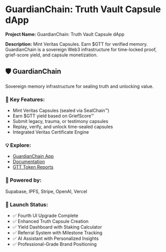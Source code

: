 # GuardianChain: Truth Vault Capsule dApp

**Project Name:** GuardianChain: Truth Vault Capsule dApp

**Description:** Mint Veritas Capsules. Earn $GTT for verified memory. GuardianChain is a sovereign Web3 infrastructure for time-locked proof, grief-score yield, and capsule monetization.

## 🛡️ GuardianChain  
Sovereign memory infrastructure for sealing truth and unlocking value.

### 🧩 Key Features:
- Mint Veritas Capsules (sealed via SealChain™)
- Earn $GTT yield based on GriefScore™
- Submit legacy, trauma, or testimony capsules
- Replay, verify, and unlock time-sealed capsules
- Integrated Veritas Certificate Engine

### 💡 Explore:  
- [GuardianChain App](https://guardianchain.app)  
- [Documentation](https://guardianchain.app/docs)  
- [GTT Token Reports](https://guardianchain.app/reports)  

### 🧠 Powered by: 
Supabase, IPFS, Stripe, OpenAI, Vercel

### 🎯 Launch Status:
- ✅ Fourth UI Upgrade Complete
- ✅ Enhanced Truth Capsule Creation
- ✅ Yield Dashboard with Staking Calculator
- ✅ Referral System with Milestone Tracking
- ✅ AI Assistant with Personalized Insights
- ✅ Professional-Grade Brand Positioning